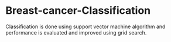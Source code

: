 # Breast-cancer-Classification

Classification is done using support vector machine algorithm and performance is evaluated and improved using grid search.
